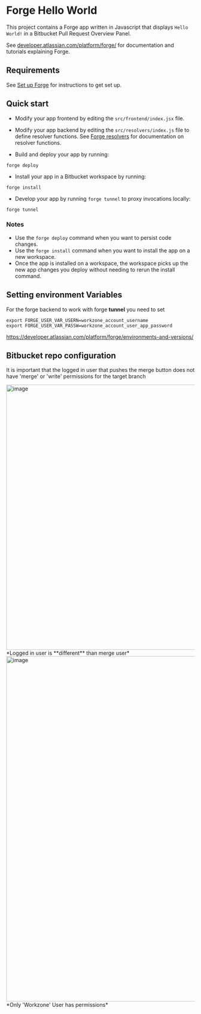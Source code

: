 # Forge Hello World

This project contains a Forge app written in Javascript that displays `Hello World!` in a Bitbucket Pull Request Overview Panel. 

See [developer.atlassian.com/platform/forge/](https://developer.atlassian.com/platform/forge) for documentation and tutorials explaining Forge.

## Requirements

See [Set up Forge](https://developer.atlassian.com/platform/forge/set-up-forge/) for instructions to get set up.

## Quick start

- Modify your app frontend by editing the `src/frontend/index.jsx` file.

- Modify your app backend by editing the `src/resolvers/index.js` file to define resolver functions. See [Forge resolvers](https://developer.atlassian.com/platform/forge/runtime-reference/custom-ui-resolver/) for documentation on resolver functions.

- Build and deploy your app by running:
```
forge deploy
```

- Install your app in a Bitbucket workspace by running:
```
forge install
```

- Develop your app by running `forge tunnel` to proxy invocations locally:
```
forge tunnel
```

### Notes
- Use the `forge deploy` command when you want to persist code changes.
- Use the `forge install` command when you want to install the app on a new workspace.
- Once the app is installed on a workspace, the workspace picks up the new app changes you deploy without needing to rerun the install command.

## Setting environment Variables

For the forge backend to work with forge **tunnel** you need to set
```shell
export FORGE_USER_VAR_USERN=workzone_account_username
export FORGE_USER_VAR_PASSW=workzone_account_user_app_password
```
https://developer.atlassian.com/platform/forge/environments-and-versions/

## Bitbucket repo configuration
It is important that the logged in user that pushes the merge button does not have 'merge' or 'write' permissions for the target branch

<img width="706" alt="image" src="https://github.com/user-attachments/assets/0b37263e-1e36-4a31-a23e-c30e812c6b25" />
*Logged in user is **different** than merge user*


<img width="920" alt="image" src="https://github.com/user-attachments/assets/1e9803d2-3716-4398-b0d4-319455f23a8b" />
*Only 'Workzone' User has permissions*
